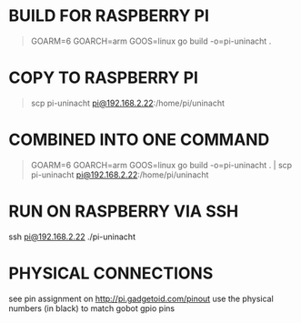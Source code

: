 # BUILD FOR RASPBERRY PI
> GOARM=6 GOARCH=arm GOOS=linux go build -o=pi-uninacht .

# COPY TO RASPBERRY PI
> scp pi-uninacht pi@192.168.2.22:/home/pi/uninacht

# COMBINED INTO ONE COMMAND
> GOARM=6 GOARCH=arm GOOS=linux go build -o=pi-uninacht . | scp pi-uninacht pi@192.168.2.22:/home/pi/uninacht

# RUN ON RASPBERRY VIA SSH
ssh pi@192.168.2.22
./pi-uninacht

# PHYSICAL CONNECTIONS
see pin assignment on http://pi.gadgetoid.com/pinout
use the physical numbers (in black) to match gobot gpio pins
